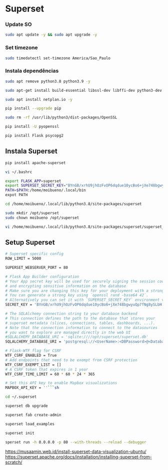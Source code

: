 # Superset

### Update SO
```bash
sudo apt update -y && sudo apt upgrade -y
```
### Set timezone
```sh
sudo timedatectl set-timezone America/Sao_Paulo
```
### Instala dependências
```sh
sudo apt remove python3.8 python3.9 -y
```
```sh
sudo apt-get install build-essential libssl-dev libffi-dev python3-dev python3-pip libsasl2-dev libldap2-dev default-libmysqlclient-dev nginx -y
```
```sh
sudo apt install netplan.io -y
```
```sh
pip install --upgrade pip
```
```sh
sudo rm -rf /usr/lib/python3/dist-packages/OpenSSL
```
```sh
pip install -U pyopenssl
```
```sh
pip install Flask psycopg2
```
## Instala Superset
```sh
pip install apache-superset
```
```sh
vi ~/.bashrc
```
```sh
export FLASK_APP=superset
export SUPERSET_SECRET_KEY="BYnGB/xrhU9jhOzFvOP6dqdue10ycBo6+jXe748bgwyuQp7fNg8ySLbH"
PATH=$PATH:/home/moibueno/.local/bin
expot PATH
```
```sh
cd /home/moibueno/.local/lib/python3.8/site-packages/superset
```
```sh
sudo mkdir /opt/superset
sudo chown moibueno /opt/superset
```
```sh
vi /home/moibueno/.local/lib/python3.8/site-packages/superset/superset_config.py
```
## Setup Superset
```sh
# Superset specific config
ROW_LIMIT = 5000

SUPERSET_WEBSERVER_PORT = 80

# Flask App Builder configuration
# Your App secret key will be used for securely signing the session cookie
# and encrypting sensitive information on the database
# Make sure you are changing this key for your deployment with a strong key.
# You can generate a strong key using `openssl rand -base64 42`.
# Alternatively you can set it with `SUPERSET_SECRET_KEY` environment variable.
SECRET_KEY = 'BYnGB/xrhU9jhOzFvOP6dqdue10ycBo6+jXe748bgwyuQp7fNg8ySLbH'

# The SQLAlchemy connection string to your database backend
# This connection defines the path to the database that stores your
# superset metadata (slices, connections, tables, dashboards, ...).
# Note that the connection information to connect to the datasources
# you want to explore are managed directly in the web UI
#SQLALCHEMY_DATABASE_URI = 'sqlite:////opt/superset/superset.db'
SQLALCHEMY_DATABASE_URI = 'postgresql://<UserName>:<DBPassword>@<Database Host>/<Database Name>'

# Flask-WTF flag for CSRF
WTF_CSRF_ENABLED = True
# Add endpoints that need to be exempt from CSRF protection
WTF_CSRF_EXEMPT_LIST = []
# A CSRF token that expires in 1 year
WTF_CSRF_TIME_LIMIT = 60 * 60 * 24 * 365

# Set this API key to enable Mapbox visualizations
MAPBOX_API_KEY = ''```sh
```
```sh
cd ~/.superset
```
```sh
superset db upgrade
```

```sh
superset fab create-admin
```
```sh
superset load_examples
```

```sh
superset init
```

```sh
sperset run -h 0.0.0.0 -p 80 --with-threads --reload --debugger
```

https://musaamin.web.id/install-superset-data-visualization-ubuntu/  
https://superset.apache.org/docs/installation/installing-superset-from-scratch/
